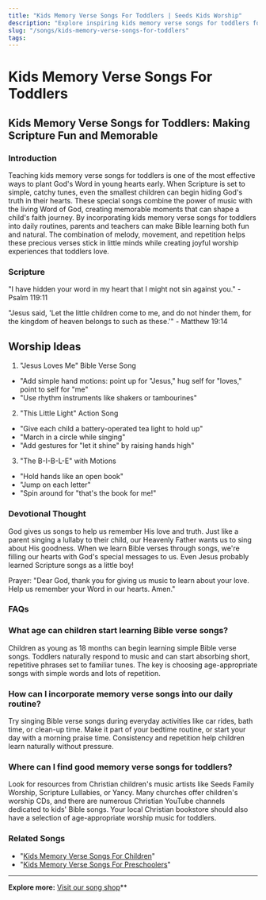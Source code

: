 ```yaml
---
title: "Kids Memory Verse Songs For Toddlers | Seeds Kids Worship"
description: "Explore inspiring kids memory verse songs for toddlers for children's worship and faith development. Biblical music resources for families and ministry."
slug: "/songs/kids-memory-verse-songs-for-toddlers"
tags:
---
```


# Kids Memory Verse Songs For Toddlers

## Kids Memory Verse Songs for Toddlers: Making Scripture Fun and Memorable

### Introduction
Teaching kids memory verse songs for toddlers is one of the most effective ways to plant God's Word in young hearts early. When Scripture is set to simple, catchy tunes, even the smallest children can begin hiding God's truth in their hearts. These special songs combine the power of music with the living Word of God, creating memorable moments that can shape a child's faith journey. By incorporating kids memory verse songs for toddlers into daily routines, parents and teachers can make Bible learning both fun and natural. The combination of melody, movement, and repetition helps these precious verses stick in little minds while creating joyful worship experiences that toddlers love.

### Scripture
"I have hidden your word in my heart that I might not sin against you." - Psalm 119:11

"Jesus said, 'Let the little children come to me, and do not hinder them, for the kingdom of heaven belongs to such as these.'" - Matthew 19:14

## Worship Ideas
1. "Jesus Loves Me" Bible Verse Song
- "Add simple hand motions: point up for "Jesus," hug self for "loves," point to self for "me"
- "Use rhythm instruments like shakers or tambourines"

2. "This Little Light" Action Song
- "Give each child a battery-operated tea light to hold up"
- "March in a circle while singing"
- "Add gestures for "let it shine" by raising hands high"

3. "The B-I-B-L-E" with Motions
- "Hold hands like an open book"
- "Jump on each letter"
- "Spin around for "that's the book for me!"

### Devotional Thought
God gives us songs to help us remember His love and truth. Just like a parent singing a lullaby to their child, our Heavenly Father wants us to sing about His goodness. When we learn Bible verses through songs, we're filling our hearts with God's special messages to us. Even Jesus probably learned Scripture songs as a little boy!

Prayer: "Dear God, thank you for giving us music to learn about your love. Help us remember your Word in our hearts. Amen."

### FAQs

### What age can children start learning Bible verse songs?
Children as young as 18 months can begin learning simple Bible verse songs. Toddlers naturally respond to music and can start absorbing short, repetitive phrases set to familiar tunes. The key is choosing age-appropriate songs with simple words and lots of repetition.

### How can I incorporate memory verse songs into our daily routine?
Try singing Bible verse songs during everyday activities like car rides, bath time, or clean-up time. Make it part of your bedtime routine, or start your day with a morning praise time. Consistency and repetition help children learn naturally without pressure.

### Where can I find good memory verse songs for toddlers?
Look for resources from Christian children's music artists like Seeds Family Worship, Scripture Lullabies, or Yancy. Many churches offer children's worship CDs, and there are numerous Christian YouTube channels dedicated to kids' Bible songs. Your local Christian bookstore should also have a selection of age-appropriate worship music for toddlers.

### Related Songs

- "[Kids Memory Verse Songs For Children](/songs/kids-memory-verse-songs-for-children/)"
- "[Kids Memory Verse Songs For Preschoolers](/songs/kids-memory-verse-songs-for-preschoolers/)"

---

**Explore more:** [Visit our song shop](https://seedskidsworship.com/shop)**

<!-- Schema Markup -->
<script type="application/ld+json">
{
  "@context": "https://schema.org",
  "@type": "MusicRecording",
  "name": "Kids Memory Verse Songs For Toddlers",
  "byArtist": {
    "@type": "MusicGroup",
    "name": "Seeds Kids Worship"
  },
  "isFamilyFriendly": true,
  "url": "https://seedskidsworship.com/songs/kids-memory-verse-songs-for-toddlers/"
}
</script>
